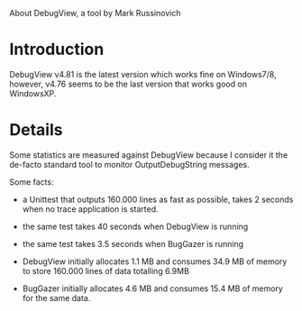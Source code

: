 About DebugView, a tool by Mark Russinovich

# Introduction #

DebugView v4.81 is the latest version which works fine on Windows7/8, however, v4.76 seems to be the last version that works good on WindowsXP.


# Details #

Some statistics are measured against DebugView because I consider it the de-facto standard tool to monitor OutputDebugString messages.

Some facts:

  * a Unittest that outputs 160.000 lines as fast as possible, takes 2 seconds when no trace application is started.
  * the same test takes 40 seconds when DebugView is running
  * the same test takes 3.5 seconds when BugGazer is running

  * DebugView initially allocates 1.1 MB and consumes 34.9 MB of memory to store 160.000 lines of data totalling 6.9MB
  * BugGazer initially allocates 4.6 MB and consumes 15.4 MB of memory for the same data.
